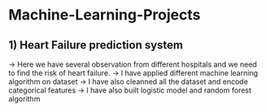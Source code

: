 # Machine-Learning-Projects

## 1) Heart Failure prediction system
-> Here we have several observation from different hospitals and we need to find the risk of heart failure.
-> I have applied different machine learning algorithm on dataset
-> I have also cleanned all the dataset and encode categorical features
-> I have also built logistic model and random forest algorithm


